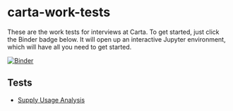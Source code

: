 # carta-work-tests
These are the work tests for interviews at Carta. To get started, just click the Binder badge below. It will open up an interactive Jupyter environment, which will have all you need to get started.

[![Binder](https://mybinder.org/badge_logo.svg)](https://mybinder.org/v2/gh/carta-healthcare/carta-work-tests/master)

## Tests
 * [Supply Usage Analysis](https://mybinder.org/v2/gh/carta-healthcare/carta-work-tests/master?filepath=data-science%2Fsupply-usage%2FSupply%20Usage%20Analysis.ipynb)

